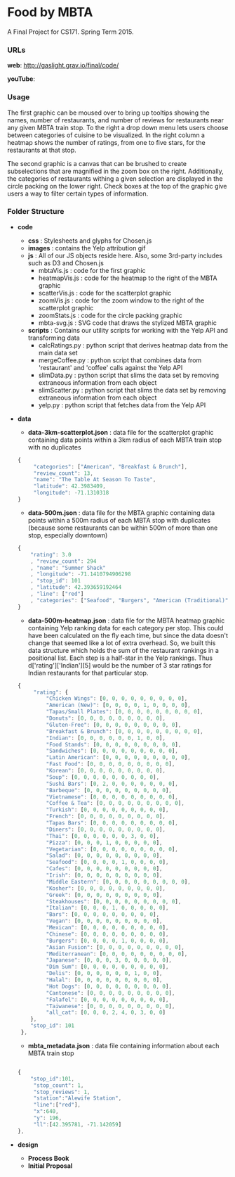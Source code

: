 # Food by MBTA

A Final Project for CS171. Spring Term 2015.

### URLs

__web__: http://gaslight.grav.io/final/code/

__youTube__: 


### Usage

The first graphic can be moused over to bring up tooltips showing the names, number of restaurants, and number of reviews for restaurants near any given MBTA train stop. To the right a drop down menu lets users choose between categories of cuisine to be visualized. In the right column a heatmap shows the number of ratings, from one to five stars, for the restaurants at that stop.

The second graphic is a canvas that can be brushed to create subselections that are magnified in the zoom box on the right. Additionally, the categories of restaurants withing a given selection are displayed in the circle packing on the lower right. Check boxes at the top of the graphic give users a way to filter certain types of information. 

### Folder Structure

- __code__

	* __css__     : Stylesheets and glyphs for Chosen.js
	* __images__  : contains the Yelp attribution gif
	* __js__      : All of our JS objects reside here. Also, some 3rd-party includes such as D3 and Chosen.js
		* mbtaVis.js : code for the first graphic
		* heatmapVis.js : code for the heatmap to the right of the MBTA graphic
		* scatterVis.js : code for the scatterplot graphic
		* zoomVis.js : code for the zoom window to the right of the scatterplot graphic
		* zoomStats.js : code for the circle packing graphic
		* mbta-svg.js : SVG code that draws the stylized MBTA graphic 
	* __scripts__ : Contains our utility scripts for working with the Yelp API and transforming data
		* calcRatings.py : python script that derives heatmap data from the main data set
		* mergeCoffee.py : python script that combines data from 'restaurant' and 'coffee' calls against the Yelp API
		* slimData.py : python script that slims the data set by removing extraneous information from each object
		* slimScatter.py : python script that slims the data set by removing extraneous information from each object
		* yelp.py : python script that fetches data from the Yelp API

- __data__
	
	* __data-3km-scatterplot.json__ : data file for the scatterplot graphic containing data points within a 3km radius of each MBTA train stop with no duplicates

	```javascript
	{
		 "categories": ["American", "Breakfast & Brunch"],
		 "review_count": 13,
		 "name": "The Table At Season To Taste",
		 "latitude": 42.3983409,
		 "longitude": -71.1310318
	}
	```

	* __data-500m.json__ : data file for the MBTA graphic containing data points within a 500m radius of each MBTA stop with duplicates (because some restaurants can be within 500m of more than one stop, especially downtown)

	```javascript
	{
		"rating": 3.0
		, "review_count": 294
		, "name": "Summer Shack"
		, "longitude": -71.1410794906298
		, "stop_id": 101
		, "latitude": 42.393659192464
		, "line": ["red"]
		, "categories": ["Seafood", "Burgers", "American (Traditional)"]
	}
	```

	* __data-500m-heatmap.json__ : data file for the MBTA heatmap graphic containing Yelp ranking data for each category per stop. This could have been calculated on the fly each time, but since the data doesn't change that seemed like a lot of extra overhead. So, we built this data structure which holds the sum of the restaurant rankings in a positional list. Each step is a half-star in the Yelp rankings. Thus d['rating']['Indian'][5] would be the number of 3 star ratings for Indian restaurants for that particular stop.  

	```javascript
	{
		 "rating": {
			 "Chicken Wings": [0, 0, 0, 0, 0, 0, 0, 0, 0],
			 "American (New)": [0, 0, 0, 0, 1, 0, 0, 0, 0],
			 "Tapas/Small Plates": [0, 0, 0, 0, 0, 0, 0, 0, 0],
			 "Donuts": [0, 0, 0, 0, 0, 0, 0, 0, 0],
			 "Gluten-Free": [0, 0, 0, 0, 0, 0, 0, 0, 0],
			 "Breakfast & Brunch": [0, 0, 0, 0, 0, 0, 0, 0, 0],
			 "Indian": [0, 0, 0, 0, 0, 0, 1, 0, 0],
			 "Food Stands": [0, 0, 0, 0, 0, 0, 0, 0, 0],
			 "Sandwiches": [0, 0, 0, 0, 0, 0, 0, 0, 0],
			 "Latin American": [0, 0, 0, 0, 0, 0, 0, 0, 0],
			 "Fast Food": [0, 0, 0, 0, 0, 0, 0, 0, 0],
			 "Korean": [0, 0, 0, 0, 0, 0, 0, 0, 0],
			 "Soup": [0, 0, 0, 0, 0, 0, 0, 0, 0],
			 "Sushi Bars": [0, 2, 0, 0, 0, 0, 0, 0, 0],
			 "Barbeque": [0, 0, 0, 0, 0, 0, 0, 0, 0],
			 "Vietnamese": [0, 0, 0, 0, 0, 0, 0, 0, 0],
			 "Coffee & Tea": [0, 0, 0, 0, 0, 0, 0, 0, 0],
			 "Turkish": [0, 0, 0, 0, 0, 0, 0, 0, 0],
			 "French": [0, 0, 0, 0, 0, 0, 0, 0, 0],
			 "Tapas Bars": [0, 0, 0, 0, 0, 0, 0, 0, 0],
			 "Diners": [0, 0, 0, 0, 0, 0, 0, 0, 0],
			 "Thai": [0, 0, 0, 0, 0, 0, 3, 0, 0],
			 "Pizza": [0, 0, 0, 1, 0, 0, 0, 0, 0],
			 "Vegetarian": [0, 0, 0, 0, 0, 0, 0, 0, 0],
			 "Salad": [0, 0, 0, 0, 0, 0, 0, 0, 0],
			 "Seafood": [0, 0, 0, 0, 1, 0, 0, 0, 0],
			 "Cafes": [0, 0, 0, 0, 0, 0, 0, 0, 0],
			 "Irish": [0, 0, 0, 0, 0, 0, 0, 0, 0],
			 "Middle Eastern": [0, 0, 0, 0, 0, 0, 0, 0, 0],
			 "Kosher": [0, 0, 0, 0, 0, 0, 0, 0, 0],
			 "Greek": [0, 0, 0, 0, 0, 0, 0, 0, 0],
			 "Steakhouses": [0, 0, 0, 0, 0, 0, 0, 0, 0],
			 "Italian": [0, 0, 0, 1, 0, 0, 0, 0, 0],
			 "Bars": [0, 0, 0, 0, 0, 0, 0, 0, 0],
			 "Vegan": [0, 0, 0, 0, 0, 0, 0, 0, 0],
			 "Mexican": [0, 0, 0, 0, 0, 0, 0, 0, 0],
			 "Chinese": [0, 0, 0, 0, 0, 0, 0, 0, 0],
			 "Burgers": [0, 0, 0, 0, 1, 0, 0, 0, 0],
			 "Asian Fusion": [0, 0, 0, 0, 0, 0, 0, 0, 0],
			 "Mediterranean": [0, 0, 0, 0, 0, 0, 0, 0, 0],
			 "Japanese": [0, 0, 0, 3, 0, 0, 0, 0, 0],
			 "Dim Sum": [0, 0, 0, 0, 0, 0, 0, 0, 0],
			 "Delis": [0, 0, 0, 0, 0, 0, 1, 0, 0],
			 "Halal": [0, 0, 0, 0, 0, 0, 0, 0, 0],
			 "Hot Dogs": [0, 0, 0, 0, 0, 0, 0, 0, 0],
			 "Cantonese": [0, 0, 0, 0, 0, 0, 0, 0, 0],
			 "Falafel": [0, 0, 0, 0, 0, 0, 0, 0, 0],
			 "Taiwanese": [0, 0, 0, 0, 0, 0, 0, 0, 0],
			 "all_cat": [0, 0, 0, 2, 4, 0, 3, 0, 0]
	 	},
	 	"stop_id": 101
	 },
	```

	* __mbta_metadata.json__ : data file containing information about each MBTA train stop

	```javascript

    {
    	"stop_id":101,
    	 "stop_count": 1,
    	 "stop_reviews": 1,
    	 "station":"Alewife Station",
    	 "line":["red"],
    	 "x":640,
    	 "y": 196,
    	 "ll":[42.395781, -71.142059]
    },
	```

- __design__
 	* __Process Book__
 	* __Initial Proposal__